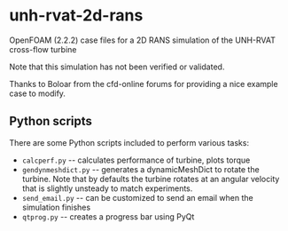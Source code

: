 unh-rvat-2d-rans
================
OpenFOAM (2.2.2) case files for a 2D RANS simulation of the UNH-RVAT cross-flow turbine

Note that this simulation has not been verified or validated.

Thanks to Boloar from the cfd-online forums for providing a nice example case to modify. 

Python scripts
--------------
There are some Python scripts included to perform various tasks:

  * `calcperf.py` -- calculates performance of turbine, plots torque
  * `gendynmeshdict.py` -- generates a dynamicMeshDict to rotate the turbine. Note that by defaults the turbine
                     rotates at an angular velocity that is slightly unsteady to match experiments.
  * `send_email.py` -- can be customized to send an email when the simulation finishes
  * `qtprog.py` -- creates a progress bar using PyQt